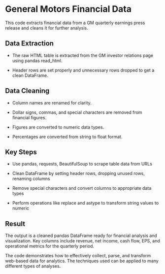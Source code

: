 # General Motors Financial Data

This code extracts financial data from a GM quarterly earnings press release and cleans it for further analysis.

## Data Extraction

- The raw HTML table is extracted from the GM investor relations page using pandas read_html. 

- Header rows are set properly and unnecessary rows dropped to get a clean DataFrame.

## Data Cleaning

- Column names are renamed for clarity.

- Dollar signs, commas, and special characters are removed from financial figures. 

- Figures are converted to numeric data types.

- Percentages are converted from string to float format.

## Key Steps

- Use pandas, requests, BeautifulSoup to scrape table data from URLs

- Clean DataFrame by setting header rows, dropping unused rows, renaming columns

- Remove special characters and convert columns to appropriate data types

- Perform operations like replace and astype to transform string values to numeric

## Result

The output is a cleaned pandas DataFrame ready for financial analysis and visualization. Key columns include revenue, net income, cash flow, EPS, and operational metrics for the quarterly period.

The code demonstrates how to effectively collect, parse, and transform web-based data for analytics. The techniques used can be applied to many different types of analyses.
